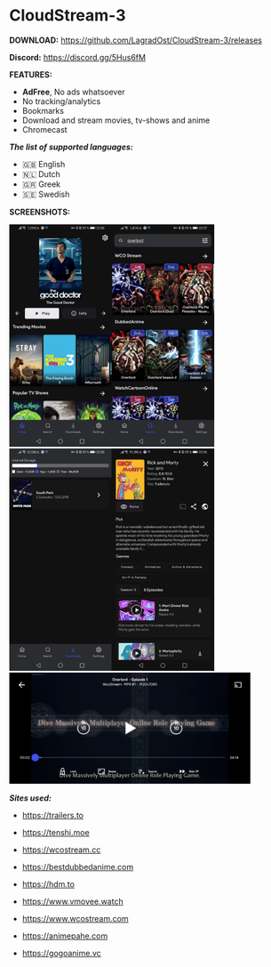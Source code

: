 # CloudStream-3

**DOWNLOAD:**
https://github.com/LagradOst/CloudStream-3/releases

**Discord:**
https://discord.gg/5Hus6fM

**FEATURES:**
+ **AdFree**, No ads whatsoever
+ No tracking/analytics
+ Bookmarks
+ Download and stream movies, tv-shows and anime
+ Chromecast

***The list of supported languages:***
* 🇬🇧 English
* 🇳🇱 Dutch
* 🇬🇷 Greek
* 🇸🇪 Swedish

**SCREENSHOTS:**

<img src="./.github/home.jpg" height="400"/><img src="./.github/search.jpg" height="400"/><img src="./.github/downloads.jpg" height="400"/><img src="./.github/results.jpg" height="400"/>
<img src="./.github/player.jpg" height="200"/>

***Sites used:***
+ https://trailers.to

+ https://tenshi.moe

+ https://wcostream.cc

+ https://bestdubbedanime.com

+ https://hdm.to

+ https://www.vmovee.watch

+ https://www.wcostream.com

+ https://animepahe.com

+ https://gogoanime.vc
